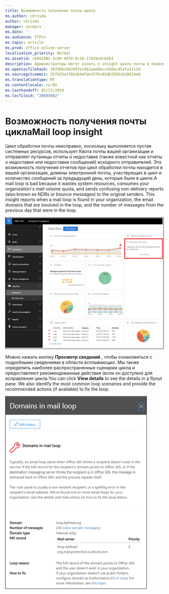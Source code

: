 ```yaml
---
title: Возможность получения почты цикла
ms.author: chrisda
author: chrisda
manager: serdars
ms.date: ''
ms.audience: ITPro
ms.topic: article
ms.prod: office-online-server
localization_priority: Normal
ms.assetid: cb801985-3c89-4979-9c18-17829a4cb563
description: Администраторы могут узнать о insight цикла почты в панели мониторинга поток почты в центре соответствия требованиям & безопасности Office 365.
ms.openlocfilehash: 3033b6cb639d7ec062aee0bcc458ec45afa1112d
ms.sourcegitcommit: 25fb33a1f8b2844fde15f6c03db2936c610824e0
ms.translationtype: MT
ms.contentlocale: ru-RU
ms.lasthandoff: 01/17/2019
ms.locfileid: "28685602"
---
```

# <a name="mail-loop-insight"></a><span data-ttu-id="e2f6c-103">Возможность получения почты цикла</span><span class="sxs-lookup"><span data-stu-id="e2f6c-103">Mail loop insight</span></span>

<span data-ttu-id="e2f6c-p101">Цикл обработки почты неисправно, поскольку выполняется пустая системных ресурсов, использует Квота почты вашей организации и отправляет путаницы отчеты о недоставке (также известной как отчеты о недоставке или недоставки сообщений) исходного отправителей. Эта возможность получения отчетов при цикл обработки почты находится в вашей организации, домены электронной почты, участвующих в цикл и количество сообщений за предыдущий день, которые были в цикле.</span><span class="sxs-lookup"><span data-stu-id="e2f6c-p101">A mail loop is bad because it wastes system resources, consumes your organization's mail volume quota, and sends confusing non-delivery reports (also known as NDRs or bounce messages) to the original senders. This insight reports when a mail loop is found in your organization, the email domains that are involved in the loop, and the number of messages from the previous day that were in the loop.</span></span>

![Возможность получения цикла почты в панели мониторинга поток почты в центре соответствия требованиям & безопасности Office 365](media/c3f707cb-4c89-4e88-989c-81ce1d1d6b99.png)

<span data-ttu-id="e2f6c-p102">Можно нажать кнопку **Просмотр сведений** , чтобы ознакомиться с подробными сведениями в области всплывающих. Мы также определить наиболее распространенные сценарии цикла и предоставляют рекомендованные действия (если он доступен) для исправления цикла.</span><span class="sxs-lookup"><span data-stu-id="e2f6c-p102">You can click **View details** to see the details in a flyout pane. We also identify the most common loop scenarios and provide the recommended actions (if available) to fix the loop.</span></span>

![Всплывающее окно области после нажатия кнопки Просмотр сведений в insight цикл mal панели мониторинга поток обработки почты](media/f7e21300-c62f-41ec-853f-4a2775cd8aa7.png)
